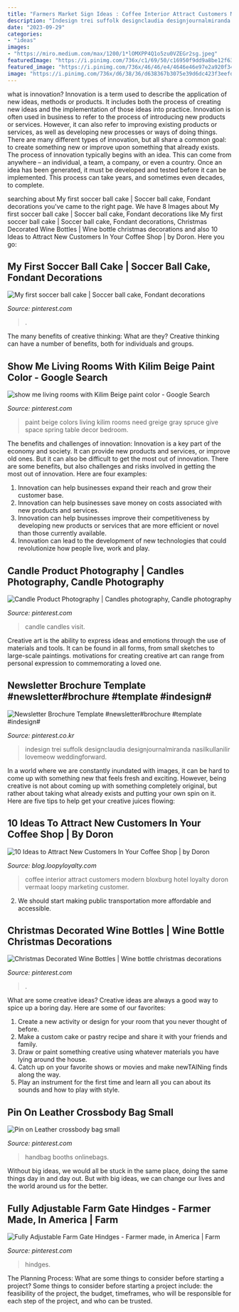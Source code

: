```yaml
---
title: "Farmers Market Sign Ideas : Coffee Interior Attract Customers Modern Bloxburg Hotel Loyalty Doron Vermaat Loopy Marketing Customer"
description: "Indesign trei suffolk designclaudia designjournalmiranda nasilkullanilir lovemeow weddingforward"
date: "2023-09-29"
categories:
- "ideas"
images:
- "https://miro.medium.com/max/1200/1*lOMXPP4Q1o5zu0VZEGr2sg.jpeg"
featuredImage: "https://i.pinimg.com/736x/c1/69/50/c16950f9dd9a8be12f63c7476569573a.jpg"
featured_image: "https://i.pinimg.com/736x/46/46/e4/4646e46e97e2a920f34174af0f1e5a21.jpg"
image: "https://i.pinimg.com/736x/d6/38/36/d638367b3075e39d6dc423f3eefdef4f--soccer-ball-cake.jpg"
---
```



what is innovation?
Innovation is a term used to describe the application of new ideas, methods or products. It includes both the process of creating new ideas and the implementation of those ideas into practice. Innovation is often used in business to refer to the process of introducing new products or services. However, it can also refer to improving existing products or services, as well as developing new processes or ways of doing things.
There are many different types of innovation, but all share a common goal: to create something new or improve upon something that already exists. The process of innovation typically begins with an idea. This can come from anywhere – an individual, a team, a company, or even a country. Once an idea has been generated, it must be developed and tested before it can be implemented. This process can take years, and sometimes even decades, to complete.

	

		
searching about My first soccer ball cake | Soccer ball cake, Fondant decorations you've came to the right page. We have 8 Images about My first soccer ball cake | Soccer ball cake, Fondant decorations like My first soccer ball cake | Soccer ball cake, Fondant decorations, Christmas Decorated Wine Bottles | Wine bottle christmas decorations and also 10 Ideas to Attract New Customers In Your Coffee Shop | by Doron. Here you go:
		
    
## My First Soccer Ball Cake | Soccer Ball Cake, Fondant Decorations

<img loading=lazy src="https://i.pinimg.com/736x/d6/38/36/d638367b3075e39d6dc423f3eefdef4f--soccer-ball-cake.jpg" onerror="this.onerror=null;this.src='https://tse3.mm.bing.net/th?id=OIP.NJZdL7-EzOsVxWNyIpOvagHaJ4&amp;pid=15.1';" alt="My first soccer ball cake | Soccer ball cake, Fondant decorations">

_Source: pinterest.com_

>. 

	

The many benefits of creative thinking: What are they?
Creative thinking can have a number of benefits, both for individuals and groups.

    
## Show Me Living Rooms With Kilim Beige Paint Color - Google Search

<img loading=lazy src="https://i.pinimg.com/736x/a3/9a/66/a39a6613bc32efbf6ad45e683fd39f19--beige-paint-colors-wall-colors.jpg" onerror="this.onerror=null;this.src='https://tse2.mm.bing.net/th?id=OIP.UEB9rezDHNYZpH7dfXOi3AHaLH&amp;pid=15.1';" alt="show me living rooms with Kilim Beige paint color - Google Search">

_Source: pinterest.com_

>paint beige colors living kilim rooms need greige gray spruce give space spring table decor bedroom. 

	

The benefits and challenges of innovation:
Innovation is a key part of the economy and society. It can provide new products and services, or improve old ones. But it can also be difficult to get the most out of innovation. There are some benefits, but also challenges and risks involved in getting the most out of innovation. Here are four examples:
1. Innovation can help businesses expand their reach and grow their customer base.
2. Innovation can help businesses save money on costs associated with new products and services.
3. Innovation can help businesses improve their competitiveness by developing new products or services that are more efficient or novel than those currently available.
4. Innovation can lead to the development of new technologies that could revolutionize how people live, work and play.

    
## Candle Product Photography | Candles Photography, Candle Photography

<img loading=lazy src="https://i.pinimg.com/736x/c1/69/50/c16950f9dd9a8be12f63c7476569573a.jpg" onerror="this.onerror=null;this.src='https://tse1.mm.bing.net/th?id=OIP.noezY0MUqxbGrWIDRHr_FQHaLH&amp;pid=15.1';" alt="Candle Product Photography | Candles photography, Candle photography">

_Source: pinterest.com_

>candle candles visit. 

	

Creative art is the ability to express ideas and emotions through the use of materials and tools. It can be found in all forms, from small sketches to large-scale paintings. motivations for creating creative art can range from personal expression to commemorating a loved one.

    
## Newsletter Brochure Template #newsletter#brochure #template #indesign#

<img loading=lazy src="https://i.pinimg.com/736x/c0/2b/7c/c02b7cb1234ba7a24c1b8369c056d729.jpg" onerror="this.onerror=null;this.src='https://tse3.mm.bing.net/th?id=OIP.y-dHiDUV0_xWJyslMBwKCgHaOy&amp;pid=15.1';" alt="Newsletter Brochure Template #newsletter#brochure #template #indesign#">

_Source: pinterest.co.kr_

>indesign trei suffolk designclaudia designjournalmiranda nasilkullanilir lovemeow weddingforward. 

	

In a world where we are constantly inundated with images, it can be hard to come up with something new that feels fresh and exciting. However, being creative is not about coming up with something completely original, but rather about taking what already exists and putting your own spin on it. Here are five tips to help get your creative juices flowing:

    
## 10 Ideas To Attract New Customers In Your Coffee Shop | By Doron

<img loading=lazy src="https://miro.medium.com/max/1200/1*lOMXPP4Q1o5zu0VZEGr2sg.jpeg" onerror="this.onerror=null;this.src='https://tse1.mm.bing.net/th?id=OIP.jirddU8ZfJlmISIDbarMMgHaKY&amp;pid=15.1';" alt="10 Ideas to Attract New Customers In Your Coffee Shop | by Doron">

_Source: blog.loopyloyalty.com_

>coffee interior attract customers modern bloxburg hotel loyalty doron vermaat loopy marketing customer. 

	

2. We should start making public transportation more affordable and accessible.

    
## Christmas Decorated Wine Bottles | Wine Bottle Christmas Decorations

<img loading=lazy src="https://i.pinimg.com/736x/46/46/e4/4646e46e97e2a920f34174af0f1e5a21.jpg" onerror="this.onerror=null;this.src='https://tse3.mm.bing.net/th?id=OIP.Pa26MWFaR9kP3i6u3m9d0gHaJ3&amp;pid=15.1';" alt="Christmas Decorated Wine Bottles | Wine bottle christmas decorations">

_Source: pinterest.com_

>. 

	

What are some creative ideas?
Creative ideas are always a good way to spice up a boring day. Here are some of our favorites: 
1. Create a new activity or design for your room that you never thought of before. 
2. Make a custom cake or pastry recipe and share it with your friends and family. 
3. Draw or paint something creative using whatever materials you have lying around the house. 
4. Catch up on your favorite shows or movies and make newTAINing finds along the way. 
5. Play an instrument for the first time and learn all you can about its sounds and how to play with style.

    
## Pin On Leather Crossbody Bag Small

<img loading=lazy src="https://i.pinimg.com/736x/e2/af/b9/e2afb974f294d1ba3401fa1c37a81a70.jpg" onerror="this.onerror=null;this.src='https://tse2.mm.bing.net/th?id=OIP.6rpgTboXSIntOts4wiNErgHaJ4&amp;pid=15.1';" alt="Pin on Leather crossbody bag small">

_Source: pinterest.com_

>handbag booths onlinebags. 

	

Without big ideas, we would all be stuck in the same place, doing the same things day in and day out. But with big ideas, we can change our lives and the world around us for the better.

    
## Fully Adjustable Farm Gate Hindges - Farmer Made, In America | Farm

<img loading=lazy src="https://i.pinimg.com/736x/e2/98/de/e298de513697744a00beb6b719a23448.jpg" onerror="this.onerror=null;this.src='https://tse4.mm.bing.net/th?id=OIP.h3e0ngQtxmkee5LcMO7C_wHaFj&amp;pid=15.1';" alt="Fully Adjustable Farm Gate Hindges - Farmer made, in America | Farm">

_Source: pinterest.com_

>hindges. 

	

The Planning Process: What are some things to consider before starting a project?
Some things to consider before starting a project include: the feasibility of the project, the budget, timeframes, who will be responsible for each step of the project, and who can be trusted.

